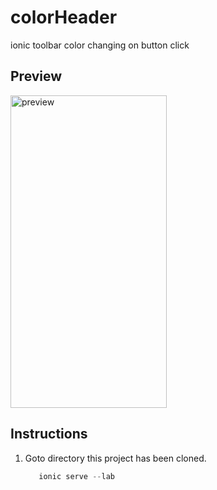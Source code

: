 
# colorHeader
ionic toolbar color changing on button click

## Preview
<img src="https://user-images.githubusercontent.com/8291026/121777836-b0281980-cbb1-11eb-8bd6-65dc3ab41f16.jpeg" alt="preview" width="250px" height="500px">

## Instructions

1. Goto directory this project has been cloned.
   
   ```javascript
      ionic serve --lab
   ```
